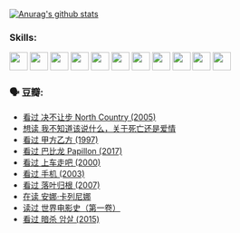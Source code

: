 
[![Anurag's github stats](https://github-readme-stats.vercel.app/api?username=w940853815)](https://github.com/anuraghazra/github-readme-stats)

### Skills:

<code><img height="32" src="https://cdn.jsdelivr.net/npm/simple-icons@v5/icons/python.svg"></code>
<code><img height="32" src="https://cdn.jsdelivr.net/npm/simple-icons@v5/icons/javascript.svg"></code>
<code><img height="32" src="https://cdn.jsdelivr.net/npm/simple-icons@v5/icons/django.svg"></code>
<code><img height="32" src="https://cdn.jsdelivr.net/npm/simple-icons@v5/icons/flask.svg"></code>
<code><img height="32" src="https://cdn.jsdelivr.net/npm/simple-icons@v5/icons/vuetify.svg"></code>
<code><img height="32" src="https://cdn.jsdelivr.net/npm/simple-icons@v5/icons/git.svg"></code>
<code><img height="32" src="https://cdn.jsdelivr.net/npm/simple-icons@v5/icons/docker.svg"></code>
<code><img height="32" src="https://cdn.jsdelivr.net/npm/simple-icons@v5/icons/postgresql.svg"></code>
<code><img height="32" src="https://cdn.jsdelivr.net/npm/simple-icons@v5/icons/elasticsearch.svg"></code>
<code><img height="32" src="https://cdn.jsdelivr.net/npm/simple-icons@v5/icons/macos.svg"></code>
<code><img height="32" src="https://cdn.jsdelivr.net/npm/simple-icons@v5/icons/linux.svg"></code>

### 🗣 豆瓣:

<!-- DOUBAN-ACTIVITIES:START -->
- [看过 决不让步 North Country‎ (2005)](https://www.douban.com/people/136069238/status/3660051849/?_i=37583845)
- [想读 我不知道该说什么，关于死亡还是爱情](https://www.douban.com/people/136069238/status/3653363833/?_i=37583845)
- [看过 甲方乙方‎ (1997)](https://www.douban.com/people/136069238/status/3651577723/?_i=37583845)
- [看过 巴比龙 Papillon‎ (2017)](https://www.douban.com/people/136069238/status/3645198699/?_i=37583845)
- [看过 上车走吧‎ (2000)](https://www.douban.com/people/136069238/status/3637719305/?_i=37583845)
- [看过 手机‎ (2003)](https://www.douban.com/people/136069238/status/3637051304/?_i=37583845)
- [看过 落叶归根‎ (2007)](https://www.douban.com/people/136069238/status/3630316395/?_i=37583845)
- [在读 安娜·卡列尼娜](https://www.douban.com/people/136069238/status/3625420280/?_i=37583845)
- [读过 世界电影史（第一卷）](https://www.douban.com/people/136069238/status/3625419209/?_i=37583845)
- [看过 暗杀 암살‎ (2015)](https://www.douban.com/people/136069238/status/3621839871/?_i=37583845)
<!-- DOUBAN-ACTIVITIES:END -->
<!--
**w940853815/w940853815** is a ✨ _special_ ✨ repository because its `README.md` (this file) appears on your GitHub profile.

Here are some ideas to get you started:

- 🔭 I’m currently working on ...
- 🌱 I’m currently learning ...
- 👯 I’m looking to collaborate on ...
- 🤔 I’m looking for help with ...
- 💬 Ask me about ...
- 📫 How to reach me: ...
- 😄 Pronouns: ...
- ⚡ Fun fact: ...
-->
